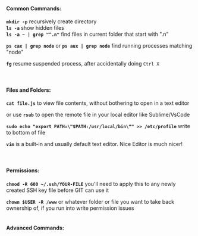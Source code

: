 #### Common Commands:     
     
**`mkdir -p`** recursively create directory     
**`ls -a`** show hidden files     
**`ls -a ~ | grep "^.n"`** find files in current folder that start with ".n"     
     
**`ps cax | grep node`** or **`ps aux | grep node`** find running processes matching "node"     
     
**`fg`** resume suspended process, after accidentally doing `Ctrl X`     
<br /><br />     
     
     
     
#### Files and Folders:     
     
**`cat file.js`** to view file contents, without bothering to open in a text editor     
     
or use **`rsub`** to open the remote file in your local editor like Sublime/VsCode     
     
**`sudo echo "export PATH=\"$PATH:/usr/local/bin\"" >> /etc/profile`** write to bottom of file     
     
**`vim`** is a built-in and usually default text editor. Nice Editor is much nicer!     
<br /><br />     
     
#### Permissions:     
     
**`chmod -R 600 ~/.ssh/YOUR-FILE`** you'll need to apply this to any newly created SSH key file before GIT can use it     
     
**`chown $USER -R /www`** or whatever folder or file you want to take back ownership of, if you run into write permission issues     
​     
#### Advanced Commands:     
     
<br /><br />     
     
     
